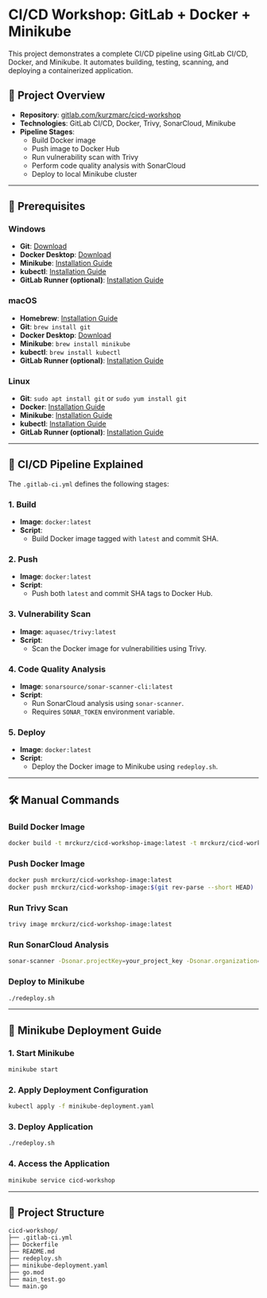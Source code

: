 
# CI/CD Workshop: GitLab + Docker + Minikube

This project demonstrates a complete CI/CD pipeline using GitLab CI/CD, Docker, and Minikube. It automates building, testing, scanning, and deploying a containerized application.

## 🚀 Project Overview

- **Repository**: [gitlab.com/kurzmarc/cicd-workshop](https://gitlab.com/kurzmarc/cicd-workshop)
- **Technologies**: GitLab CI/CD, Docker, Trivy, SonarCloud, Minikube
- **Pipeline Stages**:
  - Build Docker image
  - Push image to Docker Hub
  - Run vulnerability scan with Trivy
  - Perform code quality analysis with SonarCloud
  - Deploy to local Minikube cluster

---

## 🧰 Prerequisites

### Windows

- **Git**: [Download](https://git-scm.com/download/win)
- **Docker Desktop**: [Download](https://www.docker.com/products/docker-desktop/)
- **Minikube**: [Installation Guide](https://minikube.sigs.k8s.io/docs/start/)
- **kubectl**: [Installation Guide](https://kubernetes.io/docs/tasks/tools/install-kubectl/)
- **GitLab Runner (optional)**: [Installation Guide](https://docs.gitlab.com/runner/install/)

### macOS

- **Homebrew**: [Installation Guide](https://brew.sh/)
- **Git**: `brew install git`
- **Docker Desktop**: [Download](https://www.docker.com/products/docker-desktop/)
- **Minikube**: `brew install minikube`
- **kubectl**: `brew install kubectl`
- **GitLab Runner (optional)**: [Installation Guide](https://docs.gitlab.com/runner/install/)

### Linux

- **Git**: `sudo apt install git` or `sudo yum install git`
- **Docker**: [Installation Guide](https://docs.docker.com/engine/install/)
- **Minikube**: [Installation Guide](https://minikube.sigs.k8s.io/docs/start/)
- **kubectl**: [Installation Guide](https://kubernetes.io/docs/tasks/tools/install-kubectl/)
- **GitLab Runner (optional)**: [Installation Guide](https://docs.gitlab.com/runner/install/)

---

## 🧪 CI/CD Pipeline Explained

The `.gitlab-ci.yml` defines the following stages:

### 1. **Build**

- **Image**: `docker:latest`
- **Script**:
  - Build Docker image tagged with `latest` and commit SHA.

### 2. **Push**

- **Image**: `docker:latest`
- **Script**:
  - Push both `latest` and commit SHA tags to Docker Hub.

### 3. **Vulnerability Scan**

- **Image**: `aquasec/trivy:latest`
- **Script**:
  - Scan the Docker image for vulnerabilities using Trivy.

### 4. **Code Quality Analysis**

- **Image**: `sonarsource/sonar-scanner-cli:latest`
- **Script**:
  - Run SonarCloud analysis using `sonar-scanner`.
  - Requires `SONAR_TOKEN` environment variable.

### 5. **Deploy**

- **Image**: `docker:latest`
- **Script**:
  - Deploy the Docker image to Minikube using `redeploy.sh`.

---

## 🛠 Manual Commands

### Build Docker Image

```bash
docker build -t mrckurz/cicd-workshop-image:latest -t mrckurz/cicd-workshop-image:$(git rev-parse --short HEAD) .
```

### Push Docker Image

```bash
docker push mrckurz/cicd-workshop-image:latest
docker push mrckurz/cicd-workshop-image:$(git rev-parse --short HEAD)
```

### Run Trivy Scan

```bash
trivy image mrckurz/cicd-workshop-image:latest
```

### Run SonarCloud Analysis

```bash
sonar-scanner -Dsonar.projectKey=your_project_key -Dsonar.organization=your_org -Dsonar.host.url=https://sonarcloud.io -Dsonar.login=$SONAR_TOKEN
```

### Deploy to Minikube

```bash
./redeploy.sh
```

---

## 🧭 Minikube Deployment Guide

### 1. **Start Minikube**

```bash
minikube start
```

### 2. **Apply Deployment Configuration**

```bash
kubectl apply -f minikube-deployment.yaml
```

### 3. **Deploy Application**

```bash
./redeploy.sh
```

### 4. **Access the Application**

```bash
minikube service cicd-workshop
```

---

## 📂 Project Structure

```
cicd-workshop/
├── .gitlab-ci.yml
├── Dockerfile
├── README.md
├── redeploy.sh
├── minikube-deployment.yaml
├── go.mod
├── main_test.go
└── main.go
```


